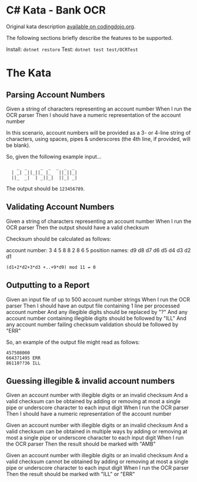 # C# Kata - Bank OCR

Original kata description [available on
codingdojo.org](http://codingdojo.org/cgi-bin/wiki.pl?KataBankOCR).

The following sections briefly describe the features to be supported.

Install: `dotnet restore`
Test: `dotnet test test/OCRTest`


# The Kata

## Parsing Account Numbers

Given a string of characters representing an account number
When I run the OCR parser
Then I should have a numeric representation of the account number

In this scenario, account numbers will be provided as a 3- or 4-line string of
characters, using spaces, pipes & underscores (the 4th line, if provided, will
be blank).

So, given the following example input...

```
    _  _     _  _  _  _  _
  | _| _||_||_ |_   ||_||_|
  ||_  _|  | _||_|  ||_| _|

```

The output should be `123456789`.

## Validating Account Numbers

Given a string of characters representing an account number
When I run the OCR parser
Then the output should have a valid checksum

Checksum should be calculated as follows:

account number:   3  4  5  8  8  2  8  6  5
position names:  d9 d8 d7 d6 d5 d4 d3 d2 d1

`(d1+2*d2+3*d3 +..+9*d9) mod 11 = 0`

## Outputting to a Report

Given an input file of up to 500 account number strings
When I run the OCR parser
Then I should have an output file containing 1 line per processed account number
And any illegible digits should be replaced by "?"
And any account number containing illegible digits should be followed by "ILL"
And any account number failing checksum validation should be followed by "ERR"

So, an example of the output file might read as follows:

```
457508000
664371495 ERR
86110??36 ILL
```

## Guessing illegible & invalid account numbers

Given an account number with illegible digits or an invalid checksum
And a valid checksum can be obtained by adding or removing at most a single pipe or underscore character to each input digit
When I run the OCR parser
Then I should have a numeric representation of the account number

Given an account number with illegible digits or an invalid checksum
And a valid checksum can be obtained in multiple ways by adding or removing at most a single pipe or underscore character to each input digit
When I run the OCR parser
Then the result should be marked with "AMB"

Given an account number with illegible digits or an invalid checksum
And a valid checksum cannot be obtained by adding or removing at most a single pipe or underscore character to each input digit
When I run the OCR parser
Then the result should be marked with "ILL" or "ERR"


